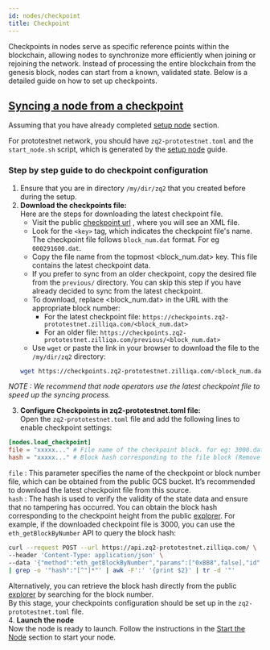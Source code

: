 ```yaml
---
id: nodes/checkpoint
title: Checkpoint 
---
```


Checkpoints in nodes serve as specific reference points within the blockchain, 
allowing nodes to synchronize more efficiently when joining or rejoining the network. 
Instead of processing the entire blockchain from the genesis block, nodes can start from 
a known, validated state. Below is a detailed guide on how to set up checkpoints.

## [Syncing a node from a checkpoint](#checkpoint-sync)
Assuming that you have already completed 
[setup node](../nodes/prototestnetnodes.md#setting-up-your-environment-and-building-zq2-node) section.

For prototestnet network, you should have `zq2-prototestnet.toml` and the `start_node.sh` 
script, which is generated by the [setup node](../nodes/prototestnetnodes.md#setting-up-your-environment-and-building-zq2-node) guide.

### Step by step guide to do checkpoint configuration

1. Ensure that you are in directory `/my/dir/zq2` that you created before during the setup.  
2. **Download the checkpoints file:**   
Here are the steps for downloading the latest checkpoint file.
    - Visit the public [checkpoint url](https://checkpoints.zq2-prototestnet.zilliqa.com/) , where you will see an XML file.
    - Look for the `<key>` tag, which indicates the checkpoint file's name. The checkpoint file follows `block_num.dat` format. For eg `000291600.dat`.
    - Copy the file name from the topmost <block_num.dat> key. This file contains the latest checkpoint data.
    - If you prefer to sync from an older checkpoint, copy the desired file from the `previous/` directory. You can skip this step if you have already decided to sync from the latest checkpoint.
    - To download, replace <block_num.dat> in the URL with the appropriate block number:
        - For the latest checkpoint file: `https://checkpoints.zq2-prototestnet.zilliqa.com/<block_num.dat>`
        - For an older file: `https://checkpoints.zq2-prototestnet.zilliqa.com/previous/<block_num.dat>`
    - Use `wget` or paste the link in your browser to download the file to the `/my/dir/zq2` directory:
    ```bash
    wget https://checkpoints.zq2-prototestnet.zilliqa.com/<block_num.dat>
    ```
_NOTE : We recommend that node operators use the latest checkpoint file to speed up the syncing process._  

3. **Configure Checkpoints in zq2-prototestnet.toml file:**  
Open the `zq2-prototestnet.toml` file and add the following lines to enable 
  checkpoint settings:
```toml
[nodes.load_checkpoint]
file = "xxxxx..." # File name of the checkpoint block. for eg: 3000.dat
hash = "xxxxx..." # Block hash corresponding to the file block (Remove '0x' prefix from hash if present)
```
`file` : This parameter specifies the name of the checkpoint or block number file, which
can be obtained from the public GCS bucket. It’s recommended to download the latest checkpoint
file from this source.  
`hash` : The hash is used to verify the validity of the state data and ensure that no 
tampering has occurred. You can obtain the block hash corresponding to the checkpoint height from the 
public [explorer](https://explorer.zq2-prototestnet.zilliqa.com/). For example, if the downloaded 
checkpoint file is 3000, you can use the `eth_getBlockByNumber` API to query the block hash:
```bash
curl --request POST --url https://api.zq2-prototestnet.zilliqa.com/ \
--header 'Content-Type: application/json' \
--data '{"method":"eth_getBlockByNumber","params":["0xBB8",false],"id":1,"jsonrpc":"2.0"}' \
| grep -o '"hash":"[^"]*"' | awk -F':' '{print $2}' | tr -d '"'
```
Alternatively, you can retrieve the block hash directly from the public 
[explorer](https://explorer.zq2-prototestnet.zilliqa.com/) by searching 
for the block number.  
By this stage, your checkpoints configuration should be set up in the `zq2-prototestnet.toml` file.  
4. **Launch the node**  
Now the node is ready to launch. Follow the instructions in the [Start the Node](../nodes/prototestnetnodes.md#start-the-node) section to start your node.
